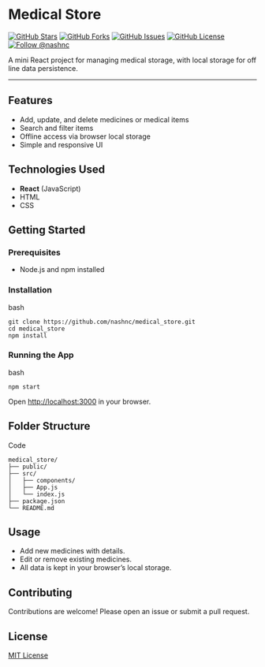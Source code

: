 # Medical Store

[![GitHub Stars](https://img.shields.io/github/stars/nashnc/medical_store?style=social)](https://github.com/nashnc/medical_store/stargazers) [![GitHub Forks](https://img.shields.io/github/forks/nashnc/medical_store?style=social)](https://github.com/nashnc/medical_store/fork) [![GitHub Issues](https://img.shields.io/github/issues/nashnc/medical_store)](https://github.com/nashnc/medical_store/issues) [![GitHub License](https://img.shields.io/github/license/nashnc/medical_store)](https://github.com/nashnc/medical_store/blob/main/LICENSE) [![Follow @nashnc](https://img.shields.io/github/followers/nashnc?label=Follow&style=social)](https://github.com/nashnc)

A mini React project for managing medical storage, with local storage for offline data persistence.

---

## Features

- Add, update, and delete medicines or medical items
- Search and filter items
- Offline access via browser local storage
- Simple and responsive UI

## Technologies Used

- **React** (JavaScript)
- HTML
- CSS

## Getting Started

### Prerequisites

- Node.js and npm installed

### Installation

bash

```
git clone https://github.com/nashnc/medical_store.git
cd medical_store
npm install
```

### Running the App

bash

```
npm start
```

Open [http://localhost:3000](http://localhost:3000/) in your browser.

## Folder Structure

Code

```
medical_store/
├── public/
├── src/
│   ├── components/
│   ├── App.js
│   └── index.js
├── package.json
└── README.md
```

## Usage

- Add new medicines with details.
- Edit or remove existing medicines.
- All data is kept in your browser’s local storage.

## Contributing

Contributions are welcome! Please open an issue or submit a pull request.

## License

[MIT License](https://github.com/nashnc/medical_store/blob/main/LICENSE)
